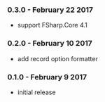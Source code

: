 ### 0.3.0 - February 22 2017
* support FSharp.Core 4.1

### 0.2.0 - February 10 2017
* add record option formatter

### 0.1.0 - February 9 2017
* initial release
